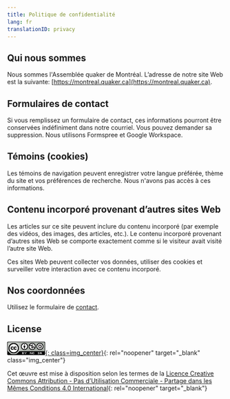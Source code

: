 ```yaml
--- 
title: Politique de confidentialité
lang: fr
translationID: privacy
---
```

## Qui nous sommes
Nous sommes l'Assemblée quaker de Montréal. L’adresse de notre site Web est la suivante: [https://montreal.quaker.ca](https://montreal.quaker.ca).

## Formulaires de contact
Si vous remplissez un formulaire de contact, ces informations pourront être conservées indéfiniment dans notre courriel. Vous pouvez demander sa suppression. Nous utilisons Formspree et Google Workspace.

## Témoins (cookies)
Les témoins de navigation peuvent enregistrer votre langue préférée, thème du site et vos préférences de recherche. Nous n'avons pas accès à ces informations.

## Contenu incorporé provenant d’autres sites Web
Les articles sur ce site peuvent inclure du contenu incorporé (par exemple des vidéos, des images, des articles, etc.). Le contenu incorporé provenant d’autres sites Web se comporte exactement comme si le visiteur avait visité l’autre site Web.

Ces sites Web peuvent collecter vos données, utiliser des cookies et surveiller votre interaction avec ce contenu incorporé.

## Nos coordonnées
Utilisez le formulaire de [contact](/contact-fr.md).

## License
[![Licence Creative Commons](/assets/images/cc_logo.png){: class=img_center}](https://creativecommons.org/licenses/by-nc-sa/4.0/deed.fr){: rel="noopener" target="_blank" class="img_center"}

Cet œuvre est mise à disposition selon les termes de la [Licence Creative Commons Attribution - Pas d’Utilisation Commerciale - Partage dans les Mêmes Conditions 4.0 International](http://creativecommons.org/licenses/by-nc-sa/4.0/deed.fr){: rel="noopener" target="_blank"}
